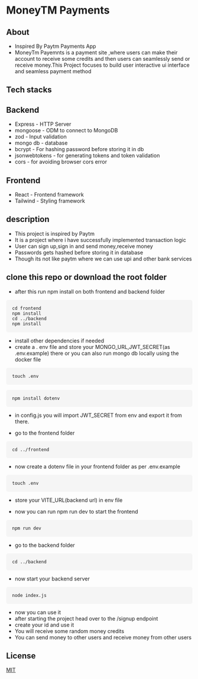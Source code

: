 
# MoneyTM Payments

## About
- Inspired By Paytm Payments App
- MoneyTm Payemnts is a payment site ,where users can make their account to receive some credits and then users can seamlessly send or receive money.This Project focuses to build user interactive ui interface and seamless payment method

## Tech stacks
 ## Backend
- Express - HTTP Server
- mongoose - ODM to connect to MongoDB
- zod - Input validation
- mongo db - database
- bcrypt - For hashing password before storing it in db
- jsonwebtokens - for generating tokens and token validation
- cors - for avoiding browser cors error

## Frontend
- React - Frontend framework
- Tailwind - Styling framework

## description
- This project is inspired by Paytm
- It is  a project where i have successfully implemented transaction logic 
- User can sign up,sign in and send money,receive money
- Passwords gets hashed before storing it in database
- Though its not like paytm where we can use upi and other bank services

## clone this repo or download the root folder
- after this run npm install on  both frontend and backend folder
<pre style="padding: 16px; background-color: #f5f5f5; border-radius: 5px;">
<code>cd frontend</code>
<code>npm install</code>
<code>cd ../backend</code>
<code>npm install</code>
</pre>
- install other dependencies if needed
- create a . env file and store your MONGO_URL,JWT_SECRET(as .env.example) there or you can also run mongo db locally using the docker file 
<pre style="padding: 16px; background-color: #f5f5f5; border-radius: 5px;">
<code>touch .env</code>
</pre>
<pre style="padding: 16px; background-color: #f5f5f5; border-radius: 5px;">
<code>npm install dotenv</code>
</pre>
- in config.js you will import JWT_SECRET from env and export it from there.

- go to the frontend folder

<pre style="padding: 16px; background-color: #f5f5f5; border-radius: 5px;">
<code>cd ../frontend</code>
</pre>

- now create a dotenv file in your frontend folder as per .env.example

<pre style="padding: 16px; background-color: #f5f5f5; border-radius: 5px;">
<code>touch .env</code>
</pre>

- store your VITE_URL(backend url) in env file

- now you can run npm run dev to start the frontend
<pre style="padding: 16px; background-color: #f5f5f5; border-radius: 5px;">
<code>npm run dev</code>
</pre>

- go to the backend folder

<pre style="padding: 16px; background-color: #f5f5f5; border-radius: 5px;">
<code>cd ../backend</code>
</pre>

- now start your backend server


<pre style="padding: 16px; background-color: #f5f5f5; border-radius: 5px;">
<code>node index.js</code>
</pre>

- now you can use it 
- after starting the project head over to the /signup endpoint 
- create your id and use it 
- You will receive some random money credits
- You can send money to other users and receive money from other users

 ## License
 [MIT](LICENSE)
